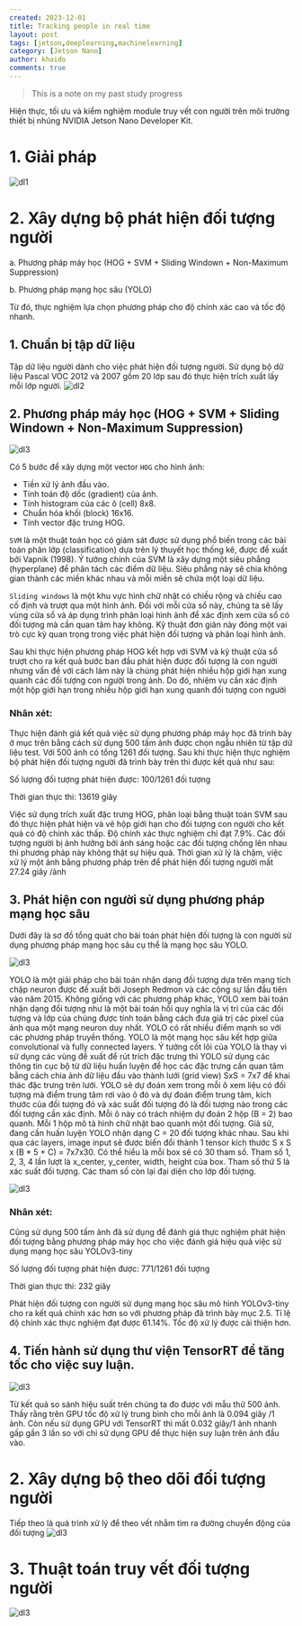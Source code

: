 ```yaml
---
created: 2023-12-01
title: Tracking people in real time
layout: post
tags: [jetson,deeplearning,machinelearning]
category: [Jetson Nano]
author: khaido
comments: true
---
```


> This is a note on my past study progress

Hiện thực, tối ưu và kiểm nghiệm module truy vết con người trên môi trường thiết bị nhúng NVIDIA Jetson Nano Developer Kit.


# 1. Giải pháp

![dl1](https://khaidox.github.io/assets/img/deeplearning/1.png)

# 2. Xây dựng bộ phát hiện đối tượng người

a. Phương pháp máy học (HOG + SVM + Sliding Windown + Non-Maximum Suppression)

b. Phương pháp mạng học sâu (YOLO)

Từ đó, thực nghiệm lựa chọn phương pháp cho độ chính xác cao và tốc độ nhanh.

## 1. Chuẩn bị tập dữ liệu
Tập dữ liệu người dành cho việc phát hiện đối tượng người. Sử dụng bộ dữ liệu Pascal VOC 2012 và 2007 gồm 20 lớp sau đó thực hiện trích xuất lấy mỗi lớp người.
![dl2](https://khaidox.github.io/assets/img/deeplearning/2.png)

## 2. Phương pháp máy học (HOG + SVM + Sliding Windown + Non-Maximum Suppression)
![dl3](https://khaidox.github.io/assets/img/deeplearning/3.png)

Có 5 bước để xây dựng một vector `HOG` cho hình ảnh:
- Tiền xử lý ảnh đầu vào.
- Tính toán độ dốc (gradient) của ảnh.
- Tính histogram của các ô (cell) 8x8.
- Chuẩn hóa khối (block) 16x16.
- Tính vector đặc trưng HOG.

`SVM` là một thuật toán học có giám sát được sử dụng phổ biến trong các bài toán phân lớp (classification) dựa trên lý thuyết học thống kê, được đề xuất bởi Vapnik (1998). Ý tưởng chính của SVM là xây dựng một siêu phẳng (hyperplane) để phân tách các điểm dữ liệu. Siêu phẳng này sẽ chia không gian thành các miền khác nhau và mỗi miền sẽ chứa một loại dữ liệu.

`Sliding windows` là một khu vực hình chữ nhật có chiều rộng và chiều cao cố định và trượt qua một hình ảnh. Đối với mỗi cửa sổ này, chúng ta sẽ lấy vùng cửa sổ và áp dụng trình phân loại hình ảnh để xác định xem cửa sổ có đối tượng mà cần quan tâm hay không. Kỹ thuật đơn giản này đóng một vai trò cực kỳ quan trọng trong việc phát hiện đối tượng và phân loại hình ảnh.

Sau khi thực hiện phương pháp HOG kết hợp với SVM và kỹ thuật cửa sổ trượt cho ra kết quả bước ban đầu phát hiện được đối tượng là con người nhưng vấn đề với cách làm này là chúng phát hiện nhiều hộp giới hạn xung quanh các đối tượng con người trong ảnh. Do đó, nhiệm vụ cần xác định một hộp giới hạn trong nhiều hộp giới hạn xung quanh đối tượng con người

### Nhân xét:
Thực hiện đánh giá kết quả việc sử dụng phương pháp máy học đã trình bày ở mục trên bằng cách sử dụng 500 tấm ảnh được chọn ngẫu nhiên từ tập dữ liệu test. Với 500 ảnh có tổng 1261 đối tượng. Sau khi thực hiện thực nghiệm bộ phát hiện đối tượng người đã trình bày trên thì được kết quả như sau:

Số lượng đối tượng phát hiện được: 100/1261 đối tượng

Thời gian thực thi: 13619 giây

Việc sử dụng trích xuất đặc trưng HOG, phân loại bằng thuật toán SVM sau đó thực hiện phát hiện và vẽ hộp giới hạn cho đối tượng con người cho kết quả có độ chính xác thấp. Độ chính xác thực nghiệm chỉ đạt 7.9%. Các đối tượng người bị ảnh hưởng bởi ánh sáng hoặc các đối tượng chồng lên nhau thì phương pháp này không thật sự hiệu quả. Thời gian xử lý là chậm, việc xử lý một ảnh bằng phương pháp trên để phát hiện đối tượng người mất 27.24 giây /ảnh


## 3. Phát hiện con người sử dụng phương pháp mạng học sâu
Dưới đây là sơ đồ tổng quát cho bài toán phát hiện đối tượng là con người sử dụng phương pháp mạng học sâu cụ thể là mạng học sâu YOLO.

![dl3](https://khaidox.github.io/assets/img/deeplearning/4.png)

YOLO là một giải pháp cho bài toán nhận dạng đối tượng dựa trên mạng tích chập neuron được đề xuất bởi Joseph Redmon và các cộng sự lần đầu tiên vào năm 2015. Không giống với các phương pháp khác, YOLO xem bài toán nhận dạng đối tượng như là một bài toán hồi quy nghĩa là vị trí của các đối tượng và lớp của chúng được tính toán bằng cách đưa giá trị các pixel của ảnh qua một mạng neuron duy nhất. YOLO có rất nhiều điểm mạnh so với các phương pháp truyền thống. YOLO là một mạng học sâu kết hợp giữa convolutional và fully connected layers. Ý tưởng cốt lõi của YOLO là thay vì sử dụng các vùng đề xuất để rút trích đặc trưng thì YOLO sử dụng các thông tin cục bộ từ dữ liệu huấn luyện để học các đặc trưng cần quan tâm bằng cách chia ảnh dữ liệu đầu vào thành lưới (grid view) SxS = 7x7 để khai thác đặc trưng trên lưới. YOLO sẽ dự đoán xem trong mỗi ô xem liệu có đối tượng mà điểm trung tâm rơi vào ô đó và dự đoán điểm trung tâm, kích thước của đối tượng đó và xác suất đối tượng đó là đối tượng nào trong các đối tượng cần xác định. Mỗi ô này có trách nhiệm dự đoán 2 hộp (B = 2) bao quanh. Mỗi 1 hộp mô tả hình chữ nhật bao quanh một đối tượng. Giả sử, đang cần huấn luyện YOLO nhận dạng C = 20 đối tượng khác nhau. Sau khi qua các layers, image input sẽ được biến đổi thành 1 tensor kích thước S x S x (B * 5 + C) = 7x7x30. Có thể hiểu là mỗi box sẽ có 30 tham số. Tham số 1, 2, 3, 4 lần lượt là x_center, y_center, width, height của box. Tham số thứ 5 là xác suất đối tượng. Các tham số còn lại đại diện cho lớp đối tượng.


![dl3](https://khaidox.github.io/assets/img/deeplearning/5.png)

### Nhân xét:
Cũng sử dụng 500 tấm ảnh đã sử dụng để đánh giá thực nghiệm phát hiện đối tượng bằng phương pháp máy học cho việc đánh giá hiệu quả việc sử dụng mạng học sâu YOLOv3-tiny

Số lượng đối tượng phát hiện được: 771/1261 đối tượng

Thời gian thực thi: 232 giây

Phát hiện đối tượng con người sử dụng mạng học sâu mô hình YOLOv3-tiny cho ra kết quả chính xác hơn so với phương pháp đã trình bày mục 2.5. Tỉ lệ độ chính xác thực nghiệm đạt được 61.14%. Tốc độ xử lý được cải thiện hơn.

## 4. Tiến hành sử dụng thư viện TensorRT để tăng tốc cho việc suy luận.
![dl3](https://khaidox.github.io/assets/img/deeplearning/6.png)

Từ kết quả so sánh hiệu suất trên chúng ta đo được với mẫu thử 500 ảnh. Thấy rằng trên GPU tốc độ xử lý trung bình cho mỗi ảnh là 0.094 giây /1 ảnh. Còn nếu sử dụng GPU với TensorRT thì mất 0.032 giây/1 ảnh nhanh gấp gần 3 lần so với chỉ sử dụng GPU để thực hiện suy luận trên ảnh đầu vào.

# 2. Xây dựng bộ theo dõi đối tượng người

Tiếp theo là quá trình xử lý để theo vết nhằm tìm ra đường chuyển động của đối tượng
![dl3](https://khaidox.github.io/assets/img/deeplearning/7.png)

# 3. Thuật toán truy vết đối tượng người

![dl3](https://khaidox.github.io/assets/img/deeplearning/8.png)